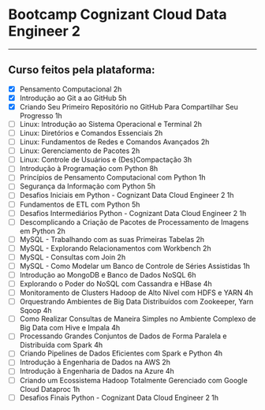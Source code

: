 # Bootcamp Cognizant Cloud Data Engineer 2
---
## Curso feitos pela plataforma:
- [x] Pensamento Computacional 2h
- [x] Introdução ao Git a ao GitHub 5h
- [x] Criando Seu Primeiro Repositório no GitHub Para Compartilhar Seu Progresso 1h
- [ ] Linux: Introdução ao Sistema Operacional e Terminal 2h
- [ ] Linux: Diretórios e Comandos Essenciais 2h
- [ ] Linux: Fundamentos de Redes e Comandos Avançados 2h
- [ ] Linux: Gerenciamento de Pacotes 2h
- [ ] Linux: Controle de Usuários e (Des)Compactação 3h
- [ ] Introdução à Programação com Python 8h
- [ ] Princípios de Pensamento Computacional com Python 1h
- [ ] Segurança da Informação com Python 5h
- [ ] Desafios Iniciais em Python - Cognizant Data Cloud Engineer 2 1h
- [ ] Fundamentos de ETL com Python 5h
- [ ] Desafios Intermediários Python - Cognizant Data Cloud Engineer 2 1h
- [ ] Descomplicando a Criação de Pacotes de Processamento de Imagens em Python 2h
- [ ] MySQL - Trabalhando com as suas Primeiras Tabelas 2h
- [ ] MySQL - Explorando Relacionamentos com Workbench 2h
- [ ] MySQL - Consultas com Join 2h
- [ ] MySQL - Como Modelar um Banco de Controle de Séries Assistidas 1h
- [ ] Introdução ao MongoDB e Banco de Dados NoSQL 6h
- [ ] Explorando o Poder do NoSQL com Cassandra e HBase 4h
- [ ] Monitoramento de Clusters Hadoop de Alto Nível com HDFS e YARN 4h
- [ ] Orquestrando Ambientes de Big Data Distribuídos com Zookeeper, Yarn Sqoop 4h
- [ ] Como Realizar Consultas de Maneira Simples no Ambiente Complexo de Big Data com Hive e Impala 4h
- [ ] Processando Grandes Conjuntos de Dados de Forma Paralela e Distribuída com Spark 4h
- [ ] Criando Pipelines de Dados Eficientes com Spark e Python 4h
- [ ] Introdução à Engenharia de Dados na AWS 2h
- [ ] Introdução à Engenharia de Dados na Azure 4h
- [ ] Criando um Ecossistema Hadoop Totalmente Gerenciado com Google Cloud Dataproc 1h
- [ ] Desafios Finais Python - Cognizant Data Cloud Engineer 2 1h
